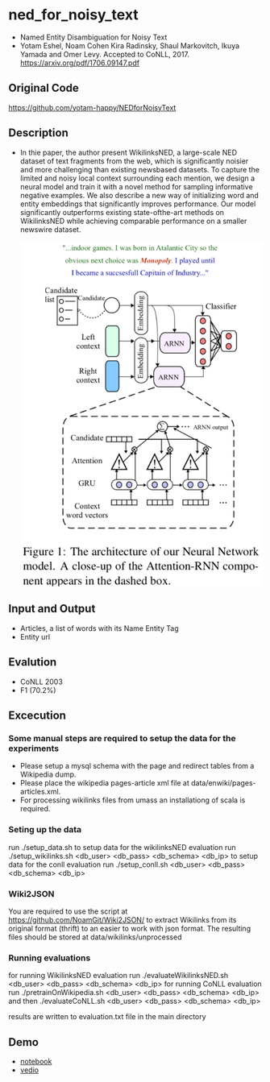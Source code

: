 # ned_for_noisy_text
- Named Entity Disambiguation for Noisy Text
- Yotam Eshel, Noam Cohen Kira Radinsky, Shaul Markovitch, Ikuya Yamada and Omer Levy. Accepted to CoNLL, 2017. <https://arxiv.org/pdf/1706.09147.pdf>

## Original Code
<https://github.com/yotam-happy/NEDforNoisyText>

## Description
- In thie paper, the author present WikilinksNED, a large-scale NED dataset of text fragments from the web, which is significantly noisier and more challenging than existing newsbased datasets. To capture the limited and noisy local context surrounding each mention, we design a neural model and train it with a novel method for sampling informative negative examples. We also describe a new way of initializing word and entity embeddings that significantly improves performance. Our model significantly outperforms existing state-ofthe-art methods on WikilinksNED while achieving comparable performance on a smaller newswire dataset.

  ![test image](Model.png)

  

## Input and Output
- Articles, a list of words with its Name Entity Tag
- Entity url

## Evalution
- CoNLL 2003
- F1 (70.2%)

## Excecution

### Some manual steps are required to setup the data for the experiments

- Please setup a mysql schema with the page and redirect tables from a Wikipedia dump.
- Please place the wikipedia pages-article xml file at data/enwiki/pages-articles.xml.
- For processing wikilinks files from umass an installationg of scala is required.

### Seting up the data
run ./setup_data.sh
to setup data for the wikilinksNED evaluation run ./setup_wikilinks.sh <db_user> <db_pass> <db_schema> <db_ip>
to setup data for the conll evaluation run ./setup_conll.sh <db_user> <db_pass> <db_schema> <db_ip>

### Wiki2JSON

You are required to use the script at https://github.com/NoamGit/Wiki2JSON/ to extract Wikilinks from its original format (thrift) to an easier to work with json format. The resulting files should be stored at data/wikilinks/unprocessed

### Running evaluations

for running WikilinksNED evaluation run ./evaluateWikilinksNED.sh <db_user> <db_pass> <db_schema> <db_ip>
for running CoNLL evaluation run ./pretrainOnWikipedia.sh <db_user> <db_pass> <db_schema> <db_ip>
and then ./evaluateCoNLL.sh <db_user> <db_pass> <db_schema> <db_ip>

results are written to evaluation.txt file in the main directory

## Demo
- [notebook](train_CoNLL.ipynb)
- [vedio](https://youtu.be/OLtkvqYrt6o)
